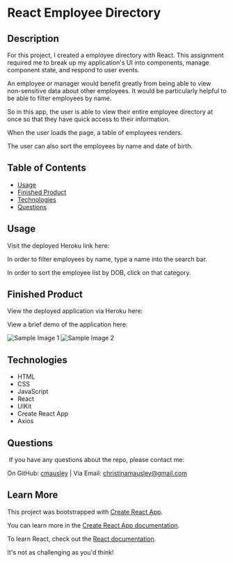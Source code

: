 # React Employee Directory

## Description

For this project, I created a employee directory with React. This assignment required me to break up my application's UI into components, manage component state, and respond to user events.

An employee or manager would benefit greatly from being able to view non-sensitive data about other employees. It would be particularly helpful to be able to filter employees by name.

So in this app, the user is able to view their entire employee directory at once so that they have quick access to their information.

When the user loads the page, a table of employees renders.

The user can also sort the employees by name and date of birth.

## Table of Contents
* [Usage](#usage)
* [Finished Product](#finished-product)
* [Technologies](#technologies)
* [Questions](#questions)

## Usage
Visit the deployed Heroku link here:  

In order to filter employees by name, type a name into the search bar.

In order to sort the employee list by DOB, click on that category.

## Finished Product
View the deployed application via Heroku here: 

View a brief demo of the application here: 

![Sample Image 1]()
![Sample Image 2]()

## Technologies
* HTML
* CSS
* JavaScript
* React
* UIKit
* Create React App
* Axios

## Questions
​
If you have any questions about the repo, please contact me:

On GitHub: [cmausley](https://github.com/cmausley) | Via Email: christinamausley@gmail.com

## Learn More

This project was bootstrapped with [Create React App](https://github.com/facebook/create-react-app).

You can learn more in the [Create React App documentation](https://facebook.github.io/create-react-app/docs/getting-started).

To learn React, check out the [React documentation](https://reactjs.org/).

It's not as challenging as you'd think!

